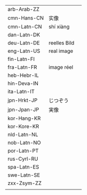 | | | |
|-|-|-|
| arb-Arab-ZZ |  |  |
| cmn-Hans-CN | 实像 |  |
| cmn-Latn-CN | shí xiàng |  |
| dan-Latn-DK |  |  |
| deu-Latn-DE | reelles Bild |  |
| eng-Latn-US | real image |  |
| fin-Latn-FI |  |  |
| fra-Latn-FR | image réel |  |
| heb-Hebr-IL |  |  |
| hin-Deva-IN |  |  |
| ita-Latn-IT |  |  |
| jpn-Hrkt-JP | じつぞう |  |
| jpn-Jpan-JP | 実像 |  |
| kor-Hang-KR |  |  |
| kor-Kore-KR |  |  |
| nld-Latn-NL |  |  |
| nob-Latn-NO |  |  |
| por-Latn-PT |  |  |
| rus-Cyrl-RU |  |  |
| spa-Latn-ES |  |  |
| swe-Latn-SE |  |  |
| zxx-Zsym-ZZ |  |  |
|  |  |  |